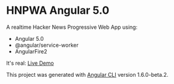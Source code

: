# HNPWA Angular 5.0

A realtime Hacker News Progressive Web App using: 

- Angular 5.0 
- @angular/service-worker 
- AngularFire2

It's real: [Live Demo](https://hnpwa-cbf63.firebaseapp.com/)

This project was generated with [Angular CLI](https://github.com/angular/angular-cli) version 1.6.0-beta.2.
